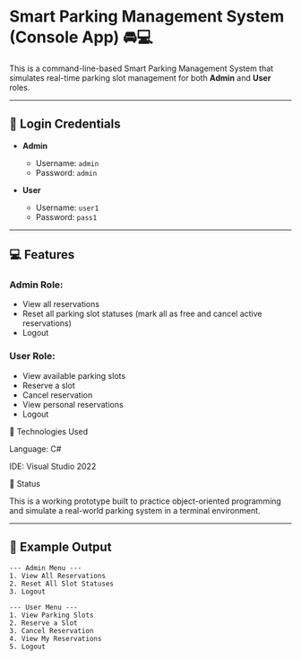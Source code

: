 # Smart Parking Management System (Console App) 🚘💻

This is a command-line-based Smart Parking Management System that simulates real-time parking slot management for both **Admin** and **User** roles.

---

## 🔐 Login Credentials

- **Admin**
  - Username: `admin`
  - Password: `admin`
  
- **User**
  - Username: `user1`
  - Password: `pass1`

---

## 💻 Features

### Admin Role:
- View all reservations
- Reset all parking slot statuses (mark all as free and cancel active reservations)
- Logout

### User Role:
- View available parking slots
- Reserve a slot
- Cancel reservation
- View personal reservations
- Logout

🧰 Technologies Used

Language: C# 

IDE: Visual Studio 2022 

📌 Status

This is a working prototype built to practice object-oriented programming and simulate a real-world parking system in a terminal environment.

---

## 🚀 Example Output

```plaintext
--- Admin Menu ---
1. View All Reservations
2. Reset All Slot Statuses
3. Logout

--- User Menu ---
1. View Parking Slots
2. Reserve a Slot
3. Cancel Reservation
4. View My Reservations
5. Logout


